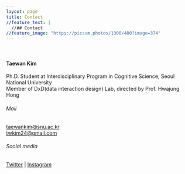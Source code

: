 ```yaml
---
layout: page
title: Contact
//feature_text: |
  //## Contact
//feature_image: "https://picsum.photos/1300/400?image=374"
---
```

<br>

#### Taewan Kim
Ph.D. Student at Interdisciplinary Program in Cognitive Science, Seoul National University <br>
Member of DxD(data interaction design) Lab, directed by Prof. Hwajung Hong <br>
###### Mail
<a href="mailto:taewankim@snu.ac.kr?Subject=" target="_top">taewankim@snu.ac.kr</a>
<br>
<a href="mailto:twkim24@gmail.aocm?Subject=" target="_top">twkim24@gmail.com</a> <br>
###### Social media
<a href="https://twitter.com/twkim24" target="_blank">Twitter</a> | <a href="https://www.instagram.com/twkim24/" target="_blank">Instagram</a>
<br>

